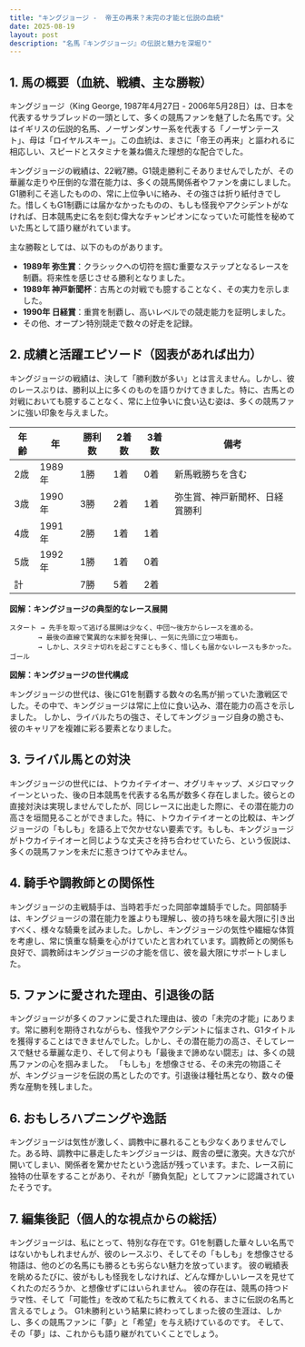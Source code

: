 ```yaml
---
title: "キングジョージ -  帝王の再来？未完の才能と伝説の血統"
date: 2025-08-19
layout: post
description: "名馬『キングジョージ』の伝説と魅力を深堀り"
---
```


## 1. 馬の概要（血統、戦績、主な勝鞍）

キングジョージ（King George, 1987年4月27日 - 2006年5月28日）は、日本を代表するサラブレッドの一頭として、多くの競馬ファンを魅了した名馬です。父はイギリスの伝説的名馬、ノーザンダンサー系を代表する「ノーザンテースト」、母は「ロイヤルスキー」。この血統は、まさに「帝王の再来」と謳われるに相応しい、スピードとスタミナを兼ね備えた理想的な配合でした。

キングジョージの戦績は、22戦7勝。G1競走勝利こそありませんでしたが、その華麗な走りや圧倒的な潜在能力は、多くの競馬関係者やファンを虜にしました。  G1勝利こそ逃したものの、常に上位争いに絡み、その強さは折り紙付きでした。惜しくもG1制覇には届かなかったものの、もしも怪我やアクシデントがなければ、日本競馬史に名を刻む偉大なチャンピオンになっていた可能性を秘めていた馬として語り継がれています。

主な勝鞍としては、以下のものがあります。

* **1989年 弥生賞**：クラシックへの切符を掴む重要なステップとなるレースを制覇。将来性を感じさせる勝利となりました。
* **1989年 神戸新聞杯**：古馬との対戦でも臆することなく、その実力を示しました。
* **1990年 日経賞**：重賞を制覇し、高いレベルでの競走能力を証明しました。
* その他、オープン特別競走で数々の好走を記録。


## 2. 成績と活躍エピソード（図表があれば出力）

キングジョージの戦績は、決して「勝利数が多い」とは言えません。しかし、彼のレースぶりは、勝利以上に多くのものを語りかけてきました。特に、古馬との対戦においても臆することなく、常に上位争いに食い込む姿は、多くの競馬ファンに強い印象を与えました。

| 年齢 | 年 | 勝利数 | 2着数 | 3着数 | 備考 |
|---|---|---|---|---|---|
| 2歳 | 1989年 | 1勝 | 1着 | 0着 | 新馬戦勝ちを含む |
| 3歳 | 1990年 | 3勝 | 2着 | 1着 | 弥生賞、神戸新聞杯、日経賞勝利 |
| 4歳 | 1991年 | 2勝 | 1着 | 1着 |  |
| 5歳 | 1992年 | 1勝 | 1着 | 0着 |  |
| 計 |  | 7勝 | 5着 | 2着 |  |


**図解：キングジョージの典型的なレース展開**

```
スタート → 先手を取って逃げる展開は少なく、中団～後方からレースを進める。
       → 最後の直線で驚異的な末脚を発揮し、一気に先頭に立つ場面も。
       → しかし、スタミナ切れを起こすことも多く、惜しくも届かないレースも多かった。
ゴール
```

**図解：キングジョージの世代構成**

キングジョージの世代は、後にG1を制覇する数々の名馬が揃っていた激戦区でした。その中で、キングジョージは常に上位に食い込み、潜在能力の高さを示しました。  しかし、ライバルたちの強さ、そしてキングジョージ自身の脆さも、彼のキャリアを複雑に彩る要素となりました。


## 3. ライバル馬との対決

キングジョージの世代には、トウカイテイオー、オグリキャップ、メジロマックイーンといった、後の日本競馬を代表する名馬が数多く存在しました。彼らとの直接対決は実現しませんでしたが、同じレースに出走した際に、その潜在能力の高さを垣間見ることができました。特に、トウカイテイオーとの比較は、キングジョージの「もしも」を語る上で欠かせない要素です。もしも、キングジョージがトウカイテイオーと同じような丈夫さを持ち合わせていたら、という仮説は、多くの競馬ファンを未だに惹きつけてやみません。


## 4. 騎手や調教師との関係性

キングジョージの主戦騎手は、当時若手だった岡部幸雄騎手でした。岡部騎手は、キングジョージの潜在能力を誰よりも理解し、彼の持ち味を最大限に引き出すべく、様々な騎乗を試みました。しかし、キングジョージの気性や繊細な体質を考慮し、常に慎重な騎乗を心がけていたと言われています。調教師との関係も良好で、調教師はキングジョージの才能を信じ、彼を最大限にサポートしました。


## 5. ファンに愛された理由、引退後の話

キングジョージが多くのファンに愛された理由は、彼の「未完の才能」にあります。常に勝利を期待されながらも、怪我やアクシデントに悩まされ、G1タイトルを獲得することはできませんでした。しかし、その潜在能力の高さ、そしてレースで魅せる華麗な走り、そして何よりも「最後まで諦めない闘志」は、多くの競馬ファンの心を掴みました。  「もしも」を想像させる、その未完の物語こそが、キングジョージを伝説の馬としたのです。引退後は種牡馬となり、数々の優秀な産駒を残しました。


## 6. おもしろハプニングや逸話

キングジョージは気性が激しく、調教中に暴れることも少なくありませんでした。ある時、調教中に暴走したキングジョージは、厩舎の壁に激突。大きな穴が開いてしまい、関係者を驚かせたという逸話が残っています。また、レース前に独特の仕草をすることがあり、それが「勝負気配」としてファンに認識されていたそうです。


## 7. 編集後記（個人的な視点からの総括）

キングジョージは、私にとって、特別な存在です。G1を制覇した華々しい名馬ではないかもしれませんが、彼のレースぶり、そしてその「もしも」を想像させる物語は、他のどの名馬にも勝るとも劣らない魅力を放っています。  彼の戦績表を眺めるたびに、彼がもしも怪我をしなければ、どんな輝かしいレースを見せてくれたのだろうか、と想像せずにはいられません。  彼の存在は、競馬の持つドラマ性、そして「可能性」を改めて私たちに教えてくれる、まさに伝説の名馬と言えるでしょう。  G1未勝利という結果に終わってしまった彼の生涯は、しかし、多くの競馬ファンに「夢」と「希望」を与え続けているのです。  そして、その「夢」は、これからも語り継がれていくことでしょう。

